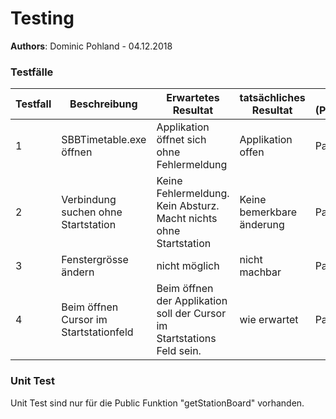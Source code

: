 # Testing
**Authors**: Dominic Pohland - 04.12.2018

### Testfälle

| Testfall | Beschreibung                           | Erwartetes Resultat                                                     | tatsächliches Resultat    | Status (Passed/Failed) |
|----------|----------------------------------------|-------------------------------------------------------------------------|---------------------------|------------------------|
| 1        | SBBTimetable.exe öffnen                | Applikation öffnet sich ohne Fehlermeldung                              | Applikation offen         | Passed                 |
| 2        | Verbindung suchen ohne Startstation    | Keine Fehlermeldung. Kein Absturz. Macht nichts ohne Startstation       | Keine bemerkbare änderung | Passed                 |
| 3        | Fenstergrösse ändern                   | nicht möglich                                                           | nicht machbar             | Passed                 |
| 4        | Beim öffnen Cursor im Startstationfeld | Beim öffnen der Applikation soll der Cursor im Startstations Feld sein. | wie erwartet              | Passed                 |

### Unit Test

Unit Test sind nur für die Public Funktion "getStationBoard" vorhanden.
